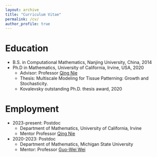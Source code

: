 ```yaml
---
layout: archive
title: "Curriculum Vitae"
permalink: /cv/
author_profile: true
---
```


Education
======
* B.S. in Computational Mathematics, Nanjing University, China, 2014
* Ph.D in Mathematics, University of California, Irvine, USA, 2020
  * Advisor: Professor [Qing Nie](https://faculty.sites.uci.edu/qnie/)
  * Thesis: Multiscale Modeling for Tissue Patterning: Growth and Stochasticity.
  * Kovalevsky outstanding Ph.D. thesis award, 2020
 
Employment
======
* 2023-present: Postdoc
  * Department of Mathematics, University of California, Irvine
  * Mentor Professor [Qing Nie](https://faculty.sites.uci.edu/qnie/)
* 2020-2023: Postdoc
  * Department of Mathematics, Michigan State University
  * Mentor: Professor [Guo-Wei Wei](https://users.math.msu.edu/users/weig/)
